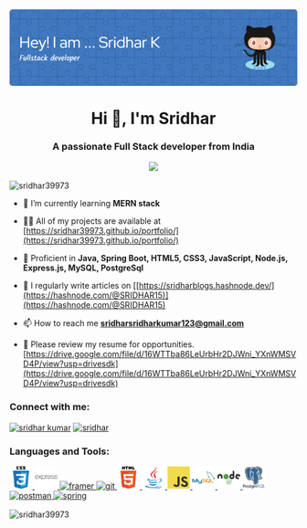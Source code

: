 <img src="https://github.com/sridhar39973/CoverPic/blob/0265aabea102dbb460a405112461c39c7579fb4a/github-header-image%20(4).png" alt="i" align="center">
<h1 align="center">Hi 👋, I'm Sridhar</h1>
<h3 align="center">A passionate Full Stack developer from India</h3>

<p align="center"><img src="https://user-images.githubusercontent.com/74038190/225813708-98b745f2-7d22-48cf-9150-083f1b00d6c9.gif" width="400">
<p align="left"> <img src="https://komarev.com/ghpvc/?username=sridhar39973&label=Profile%20views&color=0e75b6&style=flat" alt="sridhar39973" /> </p>

- 🌱 I’m currently learning **MERN stack**

- 👨‍💻 All of my projects are available at [https://sridhar39973.github.io/portfolio/](https://sridhar39973.github.io/portfolio/)

- 💬 Proficient in **Java, Spring Boot, HTML5, CSS3, JavaScript, Node.js, Express.js, MySQL, PostgreSql**

- 📝 I regularly write articles on [[https://sridharblogs.hashnode.dev/](https://hashnode.com/@SRIDHAR15)](https://hashnode.com/@SRIDHAR15)

- 📫 How to reach me **sridharsridharkumar123@gmail.com**

- 📄 Please review my resume for opportunities. [https://drive.google.com/file/d/16WTTba86LeUrbHr2DJWni_YXnWMSVD4P/view?usp=drivesdk](https://drive.google.com/file/d/16WTTba86LeUrbHr2DJWni_YXnWMSVD4P/view?usp=drivesdk)

<h3 align="left">Connect with me:</h3>
<p align="left">
<a href="https://www.linkedin.com/in/sridhar-kumar-436284244/" target="blank"><img align="center" src="https://raw.githubusercontent.com/rahuldkjain/github-profile-readme-generator/master/src/images/icons/Social/linked-in-alt.svg" alt="sridhar kumar" height="30" width="40" /></a>
<a href="https://www.hackerrank.com/profile/sridhark18bca153" target="blank"><img align="center" src="https://raw.githubusercontent.com/rahuldkjain/github-profile-readme-generator/master/src/images/icons/Social/hackerrank.svg" alt="sridhar" height="30" width="40" /></a>
</p>

<h3 align="left">Languages and Tools:</h3>
<p align="left"> <a href="https://www.w3schools.com/css/" target="_blank" rel="noreferrer"> <img src="https://raw.githubusercontent.com/devicons/devicon/master/icons/css3/css3-original-wordmark.svg" alt="css3" width="40" height="40"/> </a> <a href="https://expressjs.com" target="_blank" rel="noreferrer"> <img src="https://raw.githubusercontent.com/devicons/devicon/master/icons/express/express-original-wordmark.svg" alt="express" width="40" height="40"/> </a> <a href="https://www.framer.com/" target="_blank" rel="noreferrer"> <img src="https://www.vectorlogo.zone/logos/framer/framer-icon.svg" alt="framer" width="40" height="40"/> </a> <a href="https://git-scm.com/" target="_blank" rel="noreferrer"> <img src="https://www.vectorlogo.zone/logos/git-scm/git-scm-icon.svg" alt="git" width="40" height="40"/> </a> <a href="https://www.w3.org/html/" target="_blank" rel="noreferrer"> <img src="https://raw.githubusercontent.com/devicons/devicon/master/icons/html5/html5-original-wordmark.svg" alt="html5" width="40" height="40"/> </a> <a href="https://www.java.com" target="_blank" rel="noreferrer"> <img src="https://raw.githubusercontent.com/devicons/devicon/master/icons/java/java-original.svg" alt="java" width="40" height="40"/> </a> <a href="https://developer.mozilla.org/en-US/docs/Web/JavaScript" target="_blank" rel="noreferrer"> <img src="https://raw.githubusercontent.com/devicons/devicon/master/icons/javascript/javascript-original.svg" alt="javascript" width="40" height="40"/> </a><a href="https://www.mysql.com/" target="_blank" rel="noreferrer"> <img src="https://raw.githubusercontent.com/devicons/devicon/master/icons/mysql/mysql-original-wordmark.svg" alt="mysql" width="40" height="40"/> </a> <a href="https://nodejs.org" target="_blank" rel="noreferrer"> <img src="https://raw.githubusercontent.com/devicons/devicon/master/icons/nodejs/nodejs-original-wordmark.svg" alt="nodejs" width="40" height="40"/> </a> <a href="https://www.postgresql.org" target="_blank" rel="noreferrer"> <img src="https://raw.githubusercontent.com/devicons/devicon/master/icons/postgresql/postgresql-original-wordmark.svg" alt="postgresql" width="40" height="40"/> </a> <a href="https://postman.com" target="_blank" rel="noreferrer"> <img src="https://www.vectorlogo.zone/logos/getpostman/getpostman-icon.svg" alt="postman" width="40" height="40"/> </a> <a href="https://spring.io/" target="_blank" rel="noreferrer"> <img src="https://www.vectorlogo.zone/logos/springio/springio-icon.svg" alt="spring" width="40" height="40"/> </a> </p>

<p><img align="center" src="https://github-readme-streak-stats.herokuapp.com/?user=sridhar39973&" alt="sridhar39973" /></p>
